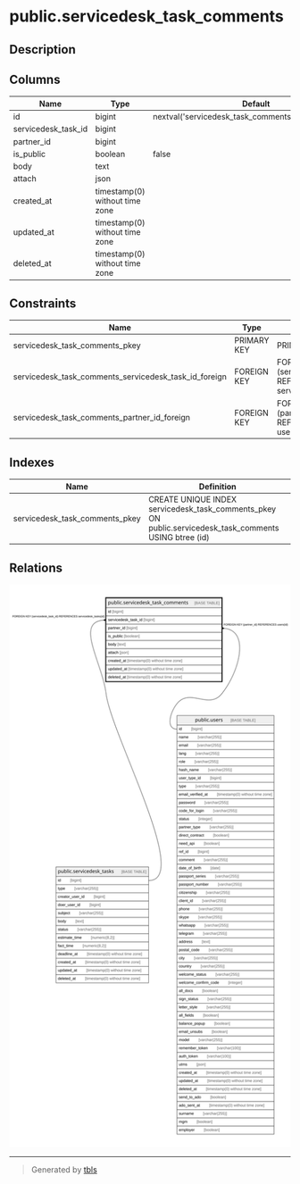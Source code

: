 # public.servicedesk_task_comments

## Description

## Columns

| Name | Type | Default | Nullable | Children | Parents | Comment |
| ---- | ---- | ------- | -------- | -------- | ------- | ------- |
| id | bigint | nextval('servicedesk_task_comments_id_seq'::regclass) | false |  |  |  |
| servicedesk_task_id | bigint |  | false |  | [public.servicedesk_tasks](public.servicedesk_tasks.md) |  |
| partner_id | bigint |  | false |  | [public.users](public.users.md) |  |
| is_public | boolean | false | false |  |  |  |
| body | text |  | false |  |  |  |
| attach | json |  | true |  |  |  |
| created_at | timestamp(0) without time zone |  | true |  |  |  |
| updated_at | timestamp(0) without time zone |  | true |  |  |  |
| deleted_at | timestamp(0) without time zone |  | true |  |  |  |

## Constraints

| Name | Type | Definition |
| ---- | ---- | ---------- |
| servicedesk_task_comments_pkey | PRIMARY KEY | PRIMARY KEY (id) |
| servicedesk_task_comments_servicedesk_task_id_foreign | FOREIGN KEY | FOREIGN KEY (servicedesk_task_id) REFERENCES servicedesk_tasks(id) |
| servicedesk_task_comments_partner_id_foreign | FOREIGN KEY | FOREIGN KEY (partner_id) REFERENCES users(id) |

## Indexes

| Name | Definition |
| ---- | ---------- |
| servicedesk_task_comments_pkey | CREATE UNIQUE INDEX servicedesk_task_comments_pkey ON public.servicedesk_task_comments USING btree (id) |

## Relations

![er](public.servicedesk_task_comments.svg)

---

> Generated by [tbls](https://github.com/k1LoW/tbls)
